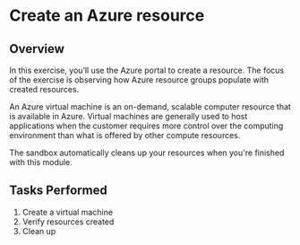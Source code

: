 # Create an Azure resource

## Overview
In this exercise, you’ll use the Azure portal to create a resource. The focus of the exercise is observing how Azure resource groups populate with created resources.

An Azure virtual machine is an on-demand, scalable computer resource that is available in Azure. Virtual machines are generally used to host applications when the customer requires more control over the computing environment than what is offered by other compute resources.

The sandbox automatically cleans up your resources when you're finished with this module.

## Tasks Performed
1. Create a virtual machine
2. Verify resources created
3. Clean up

